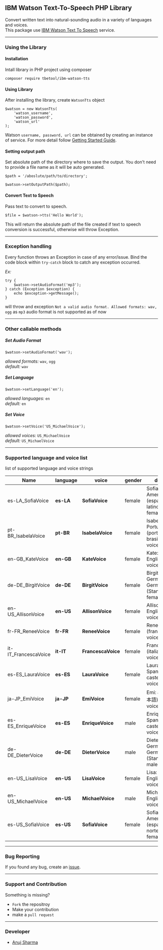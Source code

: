 ## IBM Watson Text-To-Speech PHP Library

Convert written text into natural-sounding audio in a variety of languages and voices.  
This package use [IBM Watson Text To Speech](https://www.ibm.com/watson/services/text-to-speech/) service.

---
### Using the Library

#### Installation

Intall library in PHP project using composer
```
composer require tbetool/ibm-watson-tts
```

#### Using Library

After installing the library, create `WatsonTts` object
```
$watson = new WatsonTts(
    'watson_username', 
    'watson_password', 
    'watson_url'
);
```
Watson `username, password, url` can be obtained by creating an instance of service. For more detail follow [Getting Started Guide](https://console.bluemix.net/docs/services/text-to-speech/getting-started.html#gettingStarted).

#### Setting output path
Set absolute path of the directory where to save the output. You don't need to provide a file name as it will be auto generated.
```
$path = '/aboslute/path/to/directory';

$watson->setOutputPath($path);
```

#### Convert Text to Speech
Pass text to convert to speech.
```
$file = $watson->tts('Hello World');
```
This will return the absolute path of the file created if text to speech conversion is successful, otherwise will throw Exception.

---
### Exception handling

Every function throws an Exception in case of any error/issue. Bind the code block within `try-catch` block to catch any exception occurred.

_Ex:_
```
try {
    $watson->setAudioFormat('mp3');
} catch (Exception $exception) {
    echo $exception->getMessage();
}
```
will throw and exception `Not a valid audio format. Allowed formats: wav, ogg` as `mp3` audio format is not supported as of now

---
### Other callable methods

##### Set Audio Format
```
$watson->setAudioFormat('wav');
```
_allowed formats:_ `wav`, `ogg`  
_default:_ `wav`
##### Set Language
```
$watson->setLanguage('en');
```
_allowed languages:_ `en`  
_default:_ `en`
##### Set Voice
```
$watson->setVoice('US_MichaelVoice');
``` 
_allowed voices:_ `US_MichaelVoice`  
_default:_ `US_MichaelVoice`

---
### Supported language and voice list
list of supported language and voice strings

Name | language | voice | gender | description
--- | --- | --- | --- | ---
es-LA_SofiaVoice | **es-LA** | **SofiaVoice** | female | Sofia: Latin American Spanish (español latinoamericano) female voice.
pt-BR_IsabelaVoice | **pt-BR** | **IsabelaVoice** | female | Isabela: Brazilian Portuguese (português brasileiro) female voice.
en-GB_KateVoice | **en-GB** | **KateVoice** | female | Kate: British English female voice.
de-DE_BirgitVoice | **de-DE** | **BirgitVoice** | female | Birgit: Standard German of Germany (Standarddeutsch) female voice.
en-US_AllisonVoice | **en-US** | **AllisonVoice** | female | Allison: American English female voice.
fr-FR_ReneeVoice | **fr-FR** | **ReneeVoice** | female | Renee: French (français) female voice.
it-IT_FrancescaVoice | **it-IT** | **FrancescaVoice** | female | Francesca: Italian (italiano) female voice.
es-ES_LauraVoice | **es-ES** | **LauraVoice** | female | Laura: Castilian Spanish (español castellano) female voice.
ja-JP_EmiVoice | **ja-JP** | **EmiVoice** | female | Emi: Japanese (日本語) female voice.
es-ES_EnriqueVoice | **es-ES** | **EnriqueVoice** | male | Enrique: Castilian Spanish (español castellano) male voice.
de-DE_DieterVoice | **de-DE** | **DieterVoice** | male | Dieter: Standard German of Germany (Standarddeutsch) male voice.
en-US_LisaVoice | **en-US** | **LisaVoice** | female | Lisa: American English female voice.
en-US_MichaelVoice | **en-US** | **MichaelVoice** | male | Michael: American English male voice.
es-US_SofiaVoice | **es-US** | **SofiaVoice** | female | Sofia: North American Spanish (español norteamericano) female voice.

---
### Bug Reporting

If you found any bug, create an [issue](https://github.com/TBETool/ibm-watson-tts-php/issues/new).

---
### Support and Contribution

Something is missing? 
* `Fork` the repositroy
* Make your contribution
* make a `pull request`

---
### Developer
* [Anuj Sharma](https://anujsh.gitlab.io)